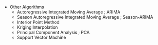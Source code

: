 * Other Algorithms
  * Autoregressive Integrated Moving Average ; ARIMA
  * Season Autoregressive Integrated Moving Average ; Season-ARIMA
  * Interior Point Method
  * Kriging Interpolation
  * Principal Component Analysis ; PCA
  * Support Vector Machine
